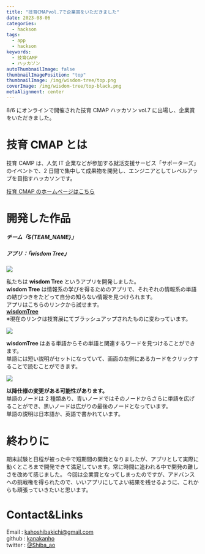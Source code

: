 ```yaml
---
title: "技育CMAPvol.7で企業賞をいただきました"
date: 2023-08-06
categories:
  - hackson
tags:
  - app
  - hackson
keywords:
  - 技育CAMP
  - ハッカソン
autoThumbnailImage: false
thumbnailImagePosition: "top"
thumbnailImage: /img/wisdom-tree/top.png
coverImage: /img/wisdom-tree/top-black.png
metaAlignment: center
---
```


8/6 にオンラインで開催された技育 CMAP ハッカソン vol.7 に出場し、企業賞をいただきました。

<!--more-->

<!-- ![powerpoint](/img/wisdom-tree/app-top.png) -->

<!-- {{< toc >}} -->

# 技育 CMAP とは

技育 CAMP は、人気 IT 企業などが参加する就活支援サービス「サポーターズ」のイベントで、2 日間で集中して成果物を開発し、エンジニアとしてレベルアップを目指すハッカソンです。

[技育 CMAP のホームページはこちら](https://talent.supporterz.jp/geekcamp/)

# 開発した作品

##### チーム「${TEAM_NAME}」

##### アプリ：「wisdom Tree」

![](/img/wisdom-tree/top.png)

私たちは **wisdom Tree** というアプリを開発しました。  
**wisdom Tree** は情報系の学びを得るためのアプリで、それぞれの情報系の単語の結びつきをたどって自分の知らない情報を見つけられます。  
アプリはこちらのリンクから試せます。  
[**wisdomTree**](https://wisdom-tree.vercel.app/)  
※現在のリンクは技育展にてブラッシュアップされたものに変わっています。

![](/img/wisdom-tree/0806-front.png)

**wisdomTree** はある単語からその単語と関連するワードを見つけることができます。  
単語には短い説明がセットになっていて、画面の左側にあるカードをクリックすることで読むことができます。

![](/img/wisdom-tree/0806-article.png)

**以降仕様の変更がある可能性があります。**  
単語のノードは 2 種類あり、青いノードではそのノードからさらに単語を広げることができ、黒いノードは広がりの最後のノードとなっています。  
単語の説明は日本語か、英語で書かれています。

# 終わりに

期末試験と日程が被った中で短期間の開発となりましたが、アプリとして実際に動くところまで開発できて満足しています。常に時間に追われる中で開発の難しさを改めて感じました。
今回は企業賞となってしまったのですが、アドバンスへの挑戦権を得られたので、いいアプリにしてよい結果を残せるように、これからも頑張っていきたいと思います。

# Contact&Links

Email : kahoshibakichi@gmail.com  
github : [kanakanho](https://github.com/kanakanho)  
twitter : [@Shiba_ao](https://twitter.com/Shiba_ao_)
